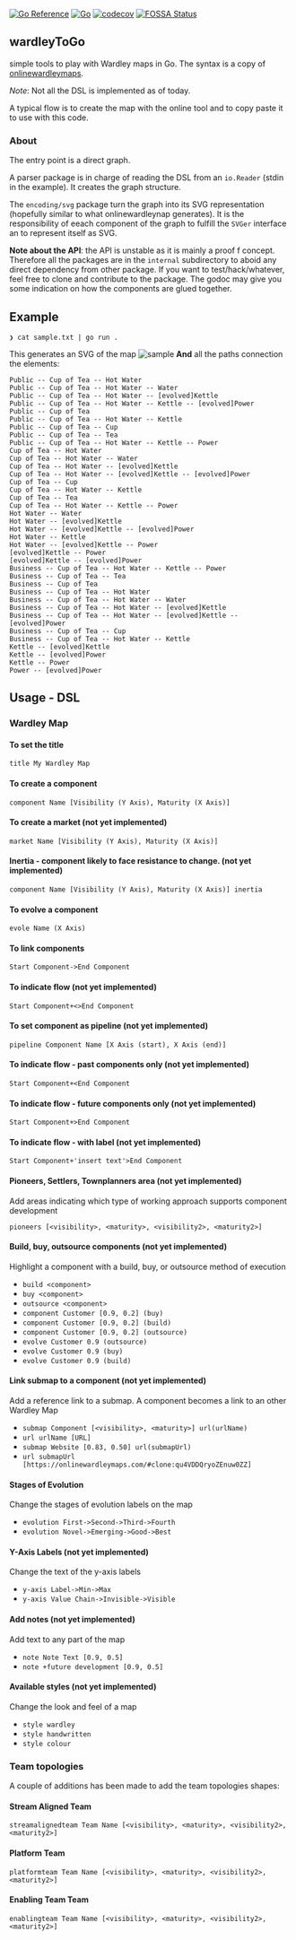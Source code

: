 [![Go Reference](https://pkg.go.dev/badge/github.com/owulveryck/wardleyToGo.svg)](https://pkg.go.dev/github.com/owulveryck/wardleyToGo)
[![Go](https://github.com/owulveryck/wardleyToGo/actions/workflows/go.yml/badge.svg)](https://github.com/owulveryck/wardleyToGo/actions/workflows/go.yml)
[![codecov](https://codecov.io/gh/owulveryck/wardleyToGo/branch/main/graph/badge.svg?token=9BQW1KMGJS)](https://codecov.io/gh/owulveryck/wardleyToGo)
[![FOSSA Status](https://app.fossa.com/api/projects/git%2Bgithub.com%2Fowulveryck%2FwardleyToGo.svg?type=shield)](https://app.fossa.com/projects/git%2Bgithub.com%2Fowulveryck%2FwardleyToGo?ref=badge_shield)

## wardleyToGo

simple tools to play with Wardley maps in Go. The syntax is a copy of [onlinewardleymaps](https://onlinewardleymaps.com/).

_Note_: Not all the DSL is implemented as of today.

A typical flow is to create the map with the online tool and to copy paste it to use with this code.

### About

The entry point is a direct graph.

A parser package is in charge of reading the DSL from an `io.Reader` (stdin in the example). It creates the graph structure.

The `encoding/svg` package turn the graph into its SVG representation (hopefully similar to what onlinewardleynap generates). It is the responsibility of eeach component of the graph to fulfill the `SVGer` interface an to represent itself as SVG.

**Note about the API**: the API is unstable as it is mainly a proof f concept. Therefore all the packages are in the `internal` subdirectory to aboid any direct dependency from other package. If you want to test/hack/whatever, feel free to clone and contribute to the package.
The godoc may give you some indication on how the components are glued together.

## Example

```shell
❯ cat sample.txt | go run . 
```

This generates an SVG of the map
![sample](sample.svg)
**And**
all the paths connection the elements:

```text
Public -- Cup of Tea -- Hot Water
Public -- Cup of Tea -- Hot Water -- Water
Public -- Cup of Tea -- Hot Water -- [evolved]Kettle
Public -- Cup of Tea -- Hot Water -- Kettle -- [evolved]Power
Public -- Cup of Tea
Public -- Cup of Tea -- Hot Water -- Kettle
Public -- Cup of Tea -- Cup
Public -- Cup of Tea -- Tea
Public -- Cup of Tea -- Hot Water -- Kettle -- Power
Cup of Tea -- Hot Water
Cup of Tea -- Hot Water -- Water
Cup of Tea -- Hot Water -- [evolved]Kettle
Cup of Tea -- Hot Water -- [evolved]Kettle -- [evolved]Power
Cup of Tea -- Cup
Cup of Tea -- Hot Water -- Kettle
Cup of Tea -- Tea
Cup of Tea -- Hot Water -- Kettle -- Power
Hot Water -- Water
Hot Water -- [evolved]Kettle
Hot Water -- [evolved]Kettle -- [evolved]Power
Hot Water -- Kettle
Hot Water -- [evolved]Kettle -- Power
[evolved]Kettle -- Power
[evolved]Kettle -- [evolved]Power
Business -- Cup of Tea -- Hot Water -- Kettle -- Power
Business -- Cup of Tea -- Tea
Business -- Cup of Tea
Business -- Cup of Tea -- Hot Water
Business -- Cup of Tea -- Hot Water -- Water
Business -- Cup of Tea -- Hot Water -- [evolved]Kettle
Business -- Cup of Tea -- Hot Water -- [evolved]Kettle -- [evolved]Power
Business -- Cup of Tea -- Cup
Business -- Cup of Tea -- Hot Water -- Kettle
Kettle -- [evolved]Kettle
Kettle -- [evolved]Power
Kettle -- Power
Power -- [evolved]Power
```

## Usage - DSL

### Wardley Map

#### To set the title 

`title My Wardley Map`

#### To create a component

`component Name [Visibility (Y Axis), Maturity (X Axis)]`

#### To create a market (not yet implemented)

`market Name [Visibility (Y Axis), Maturity (X Axis)]`

#### Inertia - component likely to face resistance to change. (not yet implemented)

`component Name [Visibility (Y Axis), Maturity (X Axis)] inertia`

#### To evolve a component 

`evole Name (X Axis)`

#### To link components

`Start Component->End Component`

#### To indicate flow (not yet implemented)

`Start Component+<>End Component`

#### To set component as pipeline (not yet implemented)

`pipeline Component Name [X Axis (start), X Axis (end)]`

#### To indicate flow - past components only (not yet implemented)

`Start Component+<End Component`

#### To indicate flow - future components only (not yet implemented)

`Start Component+>End Component`

#### To indicate flow - with label (not yet implemented)

`Start Component+'insert text'>End Component`

#### Pioneers, Settlers, Townplanners area (not yet implemented)

Add areas indicating which type of working approach supports component development

`pioneers [<visibility>, <maturity>, <visibility2>, <maturity2>]`

#### Build, buy, outsource components (not yet implemented)
Highlight a component with a build, buy, or outsource method of execution

* `build <component>`
* `buy <component>`
* `outsource <component>`
* `component Customer [0.9, 0.2] (buy)`
* `component Customer [0.9, 0.2] (build)`
* `component Customer [0.9, 0.2] (outsource)`
* `evolve Customer 0.9 (outsource)`
* `evolve Customer 0.9 (buy)`
* `evolve Customer 0.9 (build)`

#### Link submap to a component (not yet implemented)

Add a reference link to a submap. A component becomes a link to an other Wardley Map

* `submap Component [<visibility>, <maturity>] url(urlName)`
* `url urlName [URL]`
* `submap Website [0.83, 0.50] url(submapUrl)`
* `url submapUrl [https://onlinewardleymaps.com/#clone:qu4VDDQryoZEnuw0ZZ]`

#### Stages of Evolution

Change the stages of evolution labels on the map

* `evolution First->Second->Third->Fourth`
* `evolution Novel->Emerging->Good->Best`

#### Y-Axis Labels (not yet implemented)

Change the text of the y-axis labels

* `y-axis Label->Min->Max`
* `y-axis Value Chain->Invisible->Visible`

#### Add notes (not yet implemented)

Add text to any part of the map

* `note Note Text [0.9, 0.5]`
* `note +future development [0.9, 0.5]`

#### Available styles (not yet implemented)

Change the look and feel of a map

* `style wardley`
* `style handwritten`
* `style colour`

### Team topologies

A couple of additions has been made to add the team topologies shapes:

#### Stream Aligned Team

`streamalignedteam Team Name [<visibility>, <maturity>, <visibility2>, <maturity2>]`

#### Platform Team

`platformteam Team Name [<visibility>, <maturity>, <visibility2>, <maturity2>]`

#### Enabling Team Team

`enablingteam Team Name [<visibility>, <maturity>, <visibility2>, <maturity2>]`
